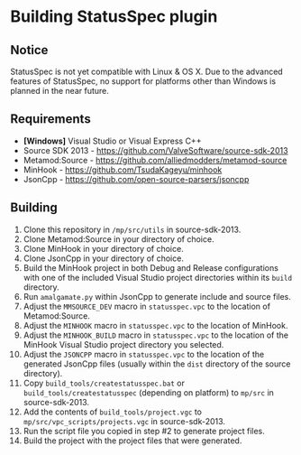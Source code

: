Building StatusSpec plugin
==========================

Notice
------
StatusSpec is not yet compatible with Linux & OS X. Due to the advanced features of StatusSpec, no support for platforms other than Windows is planned in the near future.

Requirements
------------
* **[Windows]** Visual Studio or Visual Express C++
* Source SDK 2013 - https://github.com/ValveSoftware/source-sdk-2013
* Metamod:Source - https://github.com/alliedmodders/metamod-source
* MinHook - https://github.com/TsudaKageyu/minhook
* JsonCpp - https://github.com/open-source-parsers/jsoncpp

Building
--------
1. Clone this repository in `/mp/src/utils` in source-sdk-2013.
2. Clone Metamod:Source in your directory of choice.
3. Clone MinHook in your directory of choice.
4. Clone JsonCpp in your directory of choice.
5. Build the MinHook project in both Debug and Release configurations with one of the included Visual Studio project directories within its `build` directory.
6. Run `amalgamate.py` within JsonCpp to generate include and source files.
7. Adjust the `MMSOURCE_DEV` macro in `statusspec.vpc` to the location of Metamod:Source.
8. Adjust the `MINHOOK` macro in `statusspec.vpc` to the location of MinHook.
9. Adjust the `MINHOOK_BUILD` macro in `statusspec.vpc` to the location of the MinHook Visual Studio project directory you selected.
10. Adjust the `JSONCPP` macro in `statusspec.vpc` to the location of the generated JsonCpp files (usually within the `dist` directory of the source directory).
11. Copy `build_tools/createstatusspec.bat` or `build_tools/createstatusspec` (depending on platform) to `mp/src` in source-sdk-2013.
12. Add the contents of `build_tools/project.vgc` to `mp/src/vpc_scripts/projects.vgc` in source-sdk-2013.
13. Run the script file you copied in step #2 to generate project files.
14. Build the project with the project files that were generated.